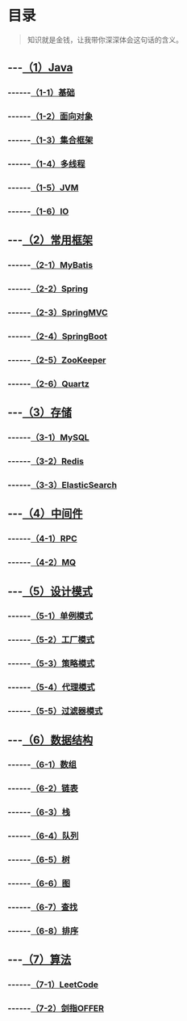 # 目录

> 知识就是金钱，让我带你深深体会这句话的含义。

## ---[（1）Java](#)
### ------[（1-1）基础](#)
### ------[（1-2）面向对象](#)
### ------[（1-3）集合框架](#)
### ------[（1-4）多线程](#)
### ------[（1-5）JVM](#)
### ------[（1-6）IO](#)

## ---[（2）常用框架](#)
### ------[（2-1）MyBatis](#)
### ------[（2-2）Spring](#)
### ------[（2-3）SpringMVC](#)
### ------[（2-4）SpringBoot](#)
### ------[（2-5）ZooKeeper](#)
### ------[（2-6）Quartz](#)

## ---[（3）存储](#)
### ------[（3-1）MySQL](#)
### ------[（3-2）Redis](#)
### ------[（3-3）ElasticSearch](#)

## ---[（4）中间件](#)
### ------[（4-1）RPC](#)
### ------[（4-2）MQ](#)

## ---[（5）设计模式](#)
### ------[（5-1）单例模式](#)
### ------[（5-2）工厂模式](#)
### ------[（5-3）策略模式](#)
### ------[（5-4）代理模式](#)
### ------[（5-5）过滤器模式](#)

## ---[（6）数据结构](#)
### ------[（6-1）数组](#)
### ------[（6-2）链表](#)
### ------[（6-3）栈](#)
### ------[（6-4）队列](#)
### ------[（6-5）树](#)
### ------[（6-6）图](#)
### ------[（6-7）查找](#)
### ------[（6-8）排序](#)

## ---[（7）算法](#)
### ------[（7-1）LeetCode](#)
### ------[（7-2）剑指OFFER](#)
